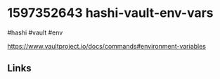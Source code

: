 # 1597352643 hashi-vault-env-vars
#hashi #vault #env

https://www.vaultproject.io/docs/commands#environment-variables



## Links
